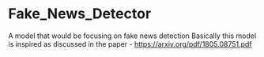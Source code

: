 # Fake_News_Detector
A model that would be focusing on fake news detection
Basically this model is inspired as discussed in the paper  -
https://arxiv.org/pdf/1805.08751.pdf

